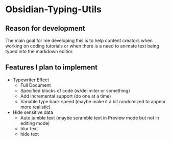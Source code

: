 # Obsidian-Typing-Utils

## Reason for development
The main goal for me developing this is to help content creators when working on coding tutorials or when there is a need to animate text being typed into the markdown editior.

## Features I plan to implement
- Typewriter Effect
  - Full Document
  - Specified blocks of code (w/delimiter or something)
  - Add incremental support (do one at a time)
  - Variable type back speed (maybe make it a bit randomized to appear more realistic)
- Hide sensitive data
  - Auto jumble text (maybe scramble text in Preview mode but not in editing mode)
  - blur text
  - hide text

